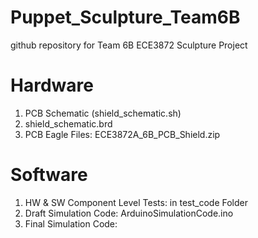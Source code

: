 # Puppet_Sculpture_Team6B
github repository for Team 6B ECE3872 Sculpture Project

# Hardware
1. PCB Schematic (shield_schematic.sh)
2. shield_schematic.brd
3. PCB Eagle Files: ECE3872A_6B_PCB_Shield.zip

# Software
1. HW & SW Component Level Tests: in test_code Folder
2. Draft Simulation Code: ArduinoSimulationCode.ino
3. Final Simulation Code: 
